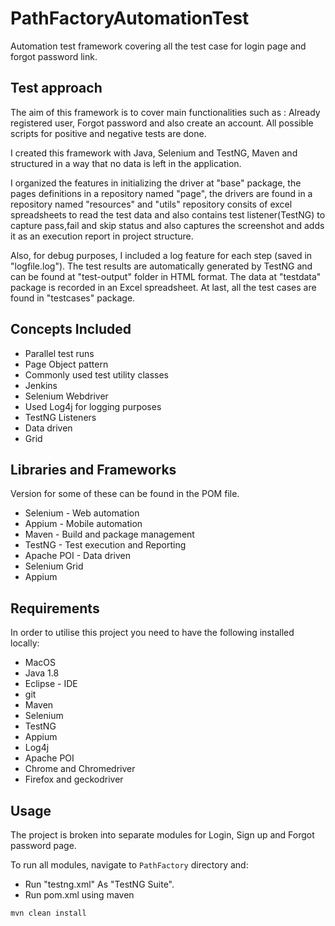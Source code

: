 # PathFactoryAutomationTest
Automation test framework covering all the test case for login page and forgot password link.

## Test approach

The aim of this framework is to cover main functionalities such as : Already registered user, Forgot password and also create an account. All possible scripts for positive and negative tests are done.

I created this framework with Java, Selenium and TestNG, Maven and structured in a way that no data is left in the application. 

I organized the features in initializing the driver at "base" package, the pages definitions in a repository named "page", the drivers are found in a repository named "resources" and "utils" repository consits of excel spreadsheets to read the test data and also contains test listener(TestNG) to capture pass,fail and skip status and also captures the screenshot and adds it as an execution report in project structure. 

Also, for debug purposes, I included a log feature for each step (saved in "logfile.log"). The test results are automatically generated by TestNG and can be found at "test-output" folder in HTML format. The data at "testdata" package is recorded in an Excel spreadsheet. At last, all the test cases are found in "testcases" package.

## Concepts Included

* Parallel test runs
* Page Object pattern
* Commonly used test utility classes
* Jenkins
* Selenium Webdriver
* Used Log4j for logging purposes
* TestNG Listeners
* Data driven
* Grid

## Libraries and Frameworks
Version for some of these can be found in the POM file.

* Selenium - Web automation
* Appium - Mobile automation
* Maven - Build and package management
* TestNG - Test execution and Reporting
* Apache POI - Data driven
* Selenium Grid
* Appium

## Requirements

In order to utilise this project you need to have the following installed locally:

* MacOS
* Java 1.8
* Eclipse - IDE
* git
* Maven 
* Selenium
* TestNG
* Appium
* Log4j
* Apache POI
* Chrome and Chromedriver 
* Firefox and geckodriver 


## Usage

The project is broken into separate modules for Login, Sign up and Forgot password page.

To run all modules, navigate to `PathFactory` directory and:

* Run "testng.xml" As "TestNG Suite".
* Run pom.xml using maven 

`mvn clean install`
